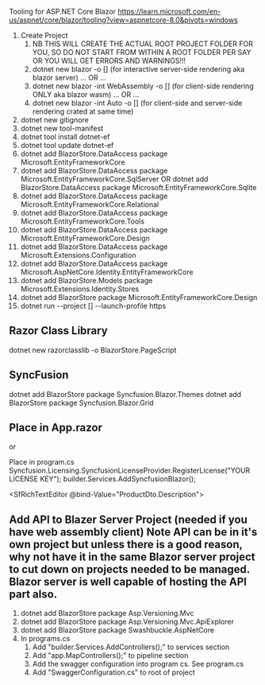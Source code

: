 
Tooling for ASP.NET Core Blazor
https://learn.microsoft.com/en-us/aspnet/core/blazor/tooling?view=aspnetcore-8.0&pivots=windows
   
1. Create Project
   1. NB THIS WILL CREATE THE ACTUAL ROOT PROJECT FOLDER FOR YOU, SO DO NOT START FROM WITHIN A ROOT FOLDER PER SAY OR YOU WILL GET ERRORS AND WARNINGS!!!
   2. dotnet new blazor -o [<PROJECTNAME>] (for interactive server-side rendering aka blazor server) ... OR ...
   3. dotnet new blazor -int WebAssembly -o [<PROJECTNAME>] (for client-side rendering ONLY aka blazor wasm) ... OR ...
   4. dotnet new blazor -int Auto -o [<PROJECTNAME>] (for client-side and server-side rendering crated at same time)
2. dotnet new gitignore
3. dotnet new tool-manifest
4. dotnet tool install dotnet-ef 
5. dotnet tool update dotnet-ef
6. dotnet add BlazorStore.DataAccess package Microsoft.EntityFrameworkCore
7. dotnet add BlazorStore.DataAccess package Microsoft.EntityFrameworkCore.SqlServer 
   OR dotnet add BlazorStore.DataAccess package Microsoft.EntityFrameworkCore.Sqlite
8. dotnet add BlazorStore.DataAccess package Microsoft.EntityFrameworkCore.Relational
9. dotnet add BlazorStore.DataAccess package Microsoft.EntityFrameworkCore.Tools
10. dotnet add BlazorStore.DataAccess package Microsoft.EntityFrameworkCore.Design
11. dotnet add BlazorStore.DataAccess package Microsoft.Extensions.Configuration
12. dotnet add BlazorStore.DataAccess package Microsoft.AspNetCore.Identity.EntityFrameworkCore
13. dotnet add BlazorStore.Models package Microsoft.Extensions.Identity.Stores
14. dotnet add BlazorStore package Microsoft.EntityFrameworkCore.Design
15. dotnet run --project [<PROJECTNAME>] --launch-profile https  

Razor Class Library
---
dotnet new razorclasslib -o BlazorStore.PageScript

SyncFusion
---
dotnet add BlazorStore package Syncfusion.Blazor.Themes
dotnet add BlazorStore package Syncfusion.Blazor.Grid 

Place in App.razor
---
<link href="_content/Syncfusion.Blazor.Themes/bookstrap5.css" rel="stylesheet" /> or <link href="https://cdn.syncfusion.com/blazor/19.3.43/styles/bootstrap5.css" rel="stylesheet" /> 

Place in program.cs
Syncfusion.Licensing.SyncfusionLicenseProvider.RegisterLicense("YOUR LICENSE KEY");
builder.Services.AddSyncfusionBlazor();

<SfRichTextEditor @bind-Value="ProductDto.Description"></SfRichTextEditor>

Add API to Blazer Server Project (needed if you have web assembly client)
Note API can be in it's own project but unless there is a good reason, why not have it in the same Blazor server project to cut down on projects needed to be managed. Blazor server is well capable of hosting the API part also.
---
1. dotnet add BlazorStore package Asp.Versioning.Mvc
2. dotnet add BlazorStore package Asp.Versioning.Mvc.ApiExplorer
3. dotnet add BlazorStore package Swashbuckle.AspNetCore
4. In programs.cs
   1. Add "builder.Services.AddControllers();" to services section
   2. Add "app.MapControllers();" to pipeline section
   3. Add the swagger configuration into program cs. See program.cs
   4. Add "SwaggerConfiguration.cs" to root of project
